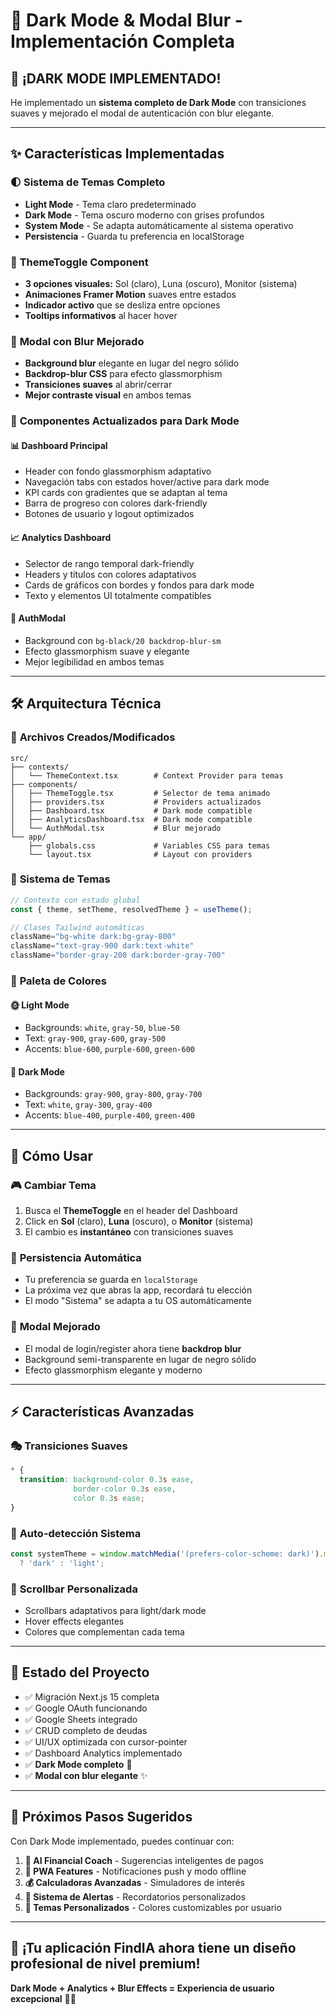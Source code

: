 # 🌙 Dark Mode & Modal Blur - Implementación Completa

## 🎯 **¡DARK MODE IMPLEMENTADO!**

He implementado un **sistema completo de Dark Mode** con transiciones suaves y mejorado el modal de autenticación con blur elegante.

---

## ✨ **Características Implementadas**

### 🌓 **Sistema de Temas Completo**
- **Light Mode** - Tema claro predeterminado
- **Dark Mode** - Tema oscuro moderno con grises profundos
- **System Mode** - Se adapta automáticamente al sistema operativo
- **Persistencia** - Guarda tu preferencia en localStorage

### 🎨 **ThemeToggle Component**
- **3 opciones visuales:** Sol (claro), Luna (oscuro), Monitor (sistema)
- **Animaciones Framer Motion** suaves entre estados
- **Indicador activo** que se desliza entre opciones
- **Tooltips informativos** al hacer hover

### 🌊 **Modal con Blur Mejorado**
- **Background blur** elegante en lugar del negro sólido
- **Backdrop-blur CSS** para efecto glassmorphism
- **Transiciones suaves** al abrir/cerrar
- **Mejor contraste visual** en ambos temas

### 🎨 **Componentes Actualizados para Dark Mode**

#### 📊 **Dashboard Principal**
- Header con fondo glassmorphism adaptativo
- Navegación tabs con estados hover/active para dark mode
- KPI cards con gradientes que se adaptan al tema
- Barra de progreso con colores dark-friendly
- Botones de usuario y logout optimizados

#### 📈 **Analytics Dashboard**
- Selector de rango temporal dark-friendly
- Headers y títulos con colores adaptativos
- Cards de gráficos con bordes y fondos para dark mode
- Texto y elementos UI totalmente compatibles

#### 🔧 **AuthModal**
- Background con `bg-black/20 backdrop-blur-sm`
- Efecto glassmorphism suave y elegante
- Mejor legibilidad en ambos temas

---

## 🛠️ **Arquitectura Técnica**

### 📁 **Archivos Creados/Modificados**

```
src/
├── contexts/
│   └── ThemeContext.tsx        # Context Provider para temas
├── components/
│   ├── ThemeToggle.tsx         # Selector de tema animado
│   ├── providers.tsx           # Providers actualizados
│   ├── Dashboard.tsx           # Dark mode compatible
│   ├── AnalyticsDashboard.tsx  # Dark mode compatible
│   └── AuthModal.tsx           # Blur mejorado
└── app/
    ├── globals.css             # Variables CSS para temas
    └── layout.tsx              # Layout con providers
```

### 🔧 **Sistema de Temas**

```typescript
// Contexto con estado global
const { theme, setTheme, resolvedTheme } = useTheme();

// Clases Tailwind automáticas
className="bg-white dark:bg-gray-800"
className="text-gray-900 dark:text-white"
className="border-gray-200 dark:border-gray-700"
```

### 🎨 **Paleta de Colores**

#### 🌞 **Light Mode**
- Backgrounds: `white`, `gray-50`, `blue-50`
- Text: `gray-900`, `gray-600`, `gray-500`
- Accents: `blue-600`, `purple-600`, `green-600`

#### 🌙 **Dark Mode**
- Backgrounds: `gray-900`, `gray-800`, `gray-700`
- Text: `white`, `gray-300`, `gray-400`
- Accents: `blue-400`, `purple-400`, `green-400`

---

## 🚀 **Cómo Usar**

### 🎮 **Cambiar Tema**
1. Busca el **ThemeToggle** en el header del Dashboard
2. Click en **Sol** (claro), **Luna** (oscuro), o **Monitor** (sistema)
3. El cambio es **instantáneo** con transiciones suaves

### 💾 **Persistencia Automática**
- Tu preferencia se guarda en `localStorage`
- La próxima vez que abras la app, recordará tu elección
- El modo "Sistema" se adapta a tu OS automáticamente

### 🎨 **Modal Mejorado**
- El modal de login/register ahora tiene **backdrop blur**
- Background semi-transparente en lugar de negro sólido
- Efecto glassmorphism elegante y moderno

---

## ⚡ **Características Avanzadas**

### 🎭 **Transiciones Suaves**
```css
* {
  transition: background-color 0.3s ease, 
              border-color 0.3s ease, 
              color 0.3s ease;
}
```

### 🔄 **Auto-detección Sistema**
```typescript
const systemTheme = window.matchMedia('(prefers-color-scheme: dark)').matches 
  ? 'dark' : 'light';
```

### 🎨 **Scrollbar Personalizada**
- Scrollbars adaptativos para light/dark mode
- Hover effects elegantes
- Colores que complementan cada tema

---

## 🎊 **Estado del Proyecto**

- ✅ Migración Next.js 15 completa
- ✅ Google OAuth funcionando
- ✅ Google Sheets integrado
- ✅ CRUD completo de deudas
- ✅ UI/UX optimizada con cursor-pointer
- ✅ Dashboard Analytics implementado
- ✅ **Dark Mode completo** 🌙
- ✅ **Modal con blur elegante** ✨

---

## 🚀 **Próximos Pasos Sugeridos**

Con Dark Mode implementado, puedes continuar con:

1. **🤖 AI Financial Coach** - Sugerencias inteligentes de pagos
2. **📱 PWA Features** - Notificaciones push y modo offline
3. **💰 Calculadoras Avanzadas** - Simuladores de interés
4. **🔔 Sistema de Alertas** - Recordatorios personalizados
5. **🎨 Temas Personalizados** - Colores customizables por usuario

---

## 🎉 **¡Tu aplicación FindIA ahora tiene un diseño profesional de nivel premium!**

**Dark Mode + Analytics + Blur Effects = Experiencia de usuario excepcional** 🚀✨